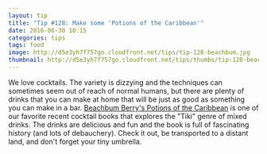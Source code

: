 ```yaml
---
layout: tip
title: "Tip #128: Make some 'Potions of the Caribbean'"
date: 2016-06-30 10:15
categories: tips
tags: food
image: http://d5e3yh7f757go.cloudfront.net/tips/tip-128-beachbum.jpg
thumbnail: http://d5e3yh7f757go.cloudfront.net/tips/thumbs/tip-128-beachbum.jpg
---
```

We love cocktails. The variety is dizzying and the techniques can sometimes seem out of reach of normal humans, but there are plenty of drinks that you can make at home that will be just as good as something you can make in a bar. <a href="https://www.amazon.com/dp/1603113800/ref=pd_lpo_sbs_dp_ss_1?pf_rd_p=1944687582&pf_rd_s=lpo-top-stripe-1&pf_rd_t=201&pf_rd_i=1593621396&pf_rd_m=ATVPDKIKX0DER&pf_rd_r=K2SPTHKAZ513N6QT187E">Beachbum Berry's Potions of the Caribbean</a> is one of our favorite recent cocktail books that explores the "Tiki" genre of mixed drinks. The drinks are delicious and fun and the book is full of fascinating history (and lots of debauchery). Check it out, be transported to a distant land, and don't forget your tiny umbrella.
